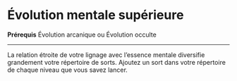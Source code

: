 # Évolution mentale supérieure

<p><strong>Prérequis</strong> Évolution arcanique ou Évolution occulte</p>
<hr>
<p>La relation étroite de votre lignage avec l’essence mentale diversifie grandement votre répertoire de sorts. Ajoutez un sort dans votre répertoire de chaque niveau que vous savez lancer.</p>